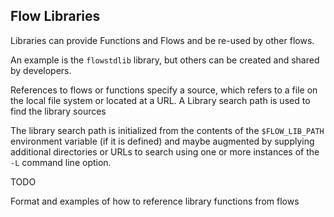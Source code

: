 ## Flow Libraries
Libraries can provide Functions and Flows and be re-used by other flows.

An example is the `flowstdlib` library, but others can be created and shared by developers.

References to flows or functions specify a source, which refers to a file on the local file system 
or located at a URL. 
A Library search path is used to find the library sources

The library search path is initialized from the contents of the `$FLOW_LIB_PATH` environment variable 
(if it is defined) and maybe augmented by supplying additional directories or URLs to search using one 
or more instances of the `-L` command line option.

TODO

Format and examples of how to reference library functions from flows